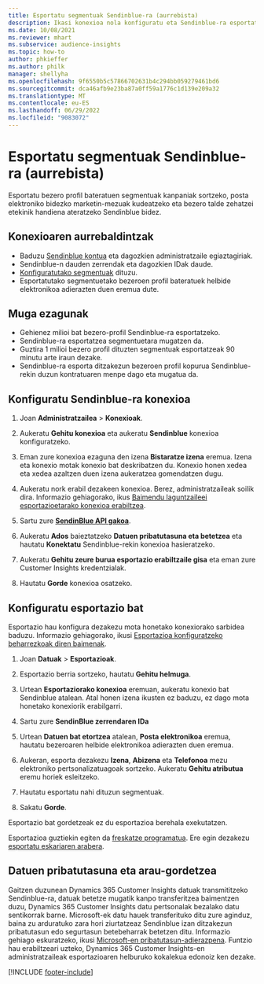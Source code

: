 ```yaml
---
title: Esportatu segmentuak Sendinblue-ra (aurrebista)
description: Ikasi konexioa nola konfiguratu eta Sendinblue-ra esportatu.
ms.date: 10/08/2021
ms.reviewer: mhart
ms.subservice: audience-insights
ms.topic: how-to
author: phkieffer
ms.author: philk
manager: shellyha
ms.openlocfilehash: 9f6550b5c57866702631b4c294bb059279461bd6
ms.sourcegitcommit: dca46afb9e23ba87a0ff59a1776c1d139e209a32
ms.translationtype: MT
ms.contentlocale: eu-ES
ms.lasthandoff: 06/29/2022
ms.locfileid: "9083072"
---
```

# <a name="export-segments-to-sendinblue-preview"></a>Esportatu segmentuak Sendinblue-ra (aurrebista)

Esportatu bezero profil bateratuen segmentuak kanpaniak sortzeko, posta elektroniko bidezko marketin-mezuak kudeatzeko eta bezero talde zehatzei etekinik handiena ateratzeko Sendinblue bidez.

## <a name="prerequisites-for-connection"></a>Konexioaren aurrebaldintzak

-   Baduzu [Sendinblue kontua](https://www.sendinblue.com/) eta dagozkien administratzaile egiaztagiriak.
-   Sendinblue-n dauden zerrendak eta dagozkien IDak daude.
-   [Konfiguratutako segmentuak](segments.md) dituzu.
-   Esportatutako segmentuetako bezeroen profil bateratuek helbide elektronikoa adierazten duen eremua dute.

## <a name="known-limitations"></a>Muga ezagunak

- Gehienez milioi bat bezero-profil Sendinblue-ra esportatzeko.
- Sendinblue-ra esportatzea segmentuetara mugatzen da.
- Guztira 1 milioi bezero profil dituzten segmentuak esportatzeak 90 minutu arte iraun dezake. 
- Sendinblue-ra esporta ditzakezun bezeroen profil kopurua Sendinblue-rekin duzun kontratuaren menpe dago eta mugatua da.

## <a name="set-up-connection-to-sendinblue"></a>Konfiguratu Sendinblue-ra konexioa

1. Joan **Administratzailea** > **Konexioak**.

1. Aukeratu **Gehitu konexioa** eta aukeratu **Sendinblue** konexioa konfiguratzeko.

1. Eman zure konexioa ezaguna den izena **Bistaratze izena** eremua. Izena eta konexio motak konexio bat deskribatzen du. Konexio honen xedea eta xedea azaltzen duen izena aukeratzea gomendatzen dugu.

1. Aukeratu nork erabil dezakeen konexioa. Berez, administratzaileak soilik dira. Informazio gehiagorako, ikus [Baimendu laguntzaileei esportazioetarako konexioa erabiltzea](connections.md#allow-contributors-to-use-a-connection-for-exports).

1. Sartu zure **[SendinBlue API gakoa](https://developers.sendinblue.com/docs/getting-started#:~:text=Get%20your%20API%20key&text=You%20can%20create%20one%20from,your%20settings%20This%20API%20key)**.

1. Aukeratu **Ados** baieztatzeko **Datuen pribatutasuna eta betetzea** eta hautatu **Konektatu** Sendinblue-rekin konexioa hasieratzeko.

1. Aukeratu **Gehitu zeure burua esportazio erabiltzaile gisa** eta eman zure Customer Insights kredentzialak.

1. Hautatu **Gorde** konexioa osatzeko.

## <a name="configure-an-export"></a>Konfiguratu esportazio bat

Esportazio hau konfigura dezakezu mota honetako konexiorako sarbidea baduzu. Informazio gehiagorako, ikusi [Esportazioa konfiguratzeko beharrezkoak diren baimenak](export-destinations.md#set-up-a-new-export).

1. Joan **Datuak** > **Esportazioak**.

1. Esportazio berria sortzeko, hautatu **Gehitu helmuga**.

1. Urtean **Esportaziorako konexioa** eremuan, aukeratu konexio bat Sendinblue atalean. Atal honen izena ikusten ez baduzu, ez dago mota honetako konexiorik erabilgarri.

1. Sartu zure **SendinBlue zerrendaren IDa** 

1. Urtean **Datuen bat etortzea** atalean, **Posta elektronikoa** eremua, hautatu bezeroaren helbide elektronikoa adierazten duen eremua. 

1. Aukeran, esporta dezakezu **Izena**, **Abizena** eta **Telefonoa** mezu elektroniko pertsonalizatuagoak sortzeko. Aukeratu **Gehitu atributua** eremu horiek esleitzeko.

1. Hautatu esportatu nahi dituzun segmentuak. 

1. Sakatu **Gorde**.

Esportazio bat gordetzeak ez du esportazioa berehala exekutatzen.

Esportazioa guztiekin egiten da [freskatze programatua](system.md#schedule-tab). Ere egin dezakezu [esportatu eskariaren arabera](export-destinations.md#run-exports-on-demand). 


## <a name="data-privacy-and-compliance"></a>Datuen pribatutasuna eta arau-gordetzea

Gaitzen duzunean Dynamics 365 Customer Insights datuak transmititzeko Sendinblue-ra, datuak betetze mugatik kanpo transferitzea baimentzen duzu, Dynamics 365 Customer Insights datu pertsonalak bezalako datu sentikorrak barne. Microsoft-ek datu hauek transferituko ditu zure aginduz, baina zu arduratuko zara hori ziurtatzeaz Sendinblue izan ditzakezun pribatutasun edo segurtasun betebeharrak betetzen ditu. Informazio gehiago eskuratzeko, ikusi [Microsoft-en pribatutasun-adierazpena](https://go.microsoft.com/fwlink/?linkid=396732).
Funtzio hau erabiltzeari uzteko, Dynamics 365 Customer Insights-en administratzaileak esportazioaren helburuko kokalekua edonoiz ken dezake.


[!INCLUDE [footer-include](includes/footer-banner.md)]
